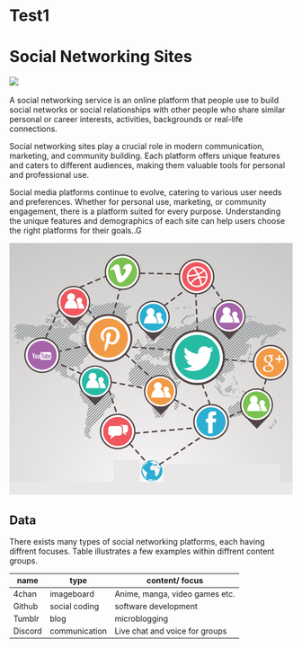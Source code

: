 # Test1


# Social Networking Sites 
<img src=https://cdn.educba.com/academy/wp-content/uploads/2020/01/What-is-Social-Networking.jpg width= 500>


A social networking service is an online platform that people use to build social networks or social relationships with other people who share similar personal or career interests, activities, backgrounds or real-life connections.

Social networking sites play a crucial role in modern communication, marketing, and community building. Each platform offers unique features and caters to different audiences, making them valuable tools for personal and professional use. 

Social media platforms continue to evolve, catering to various user needs and preferences. Whether for personal use, marketing, or community engagement, there is a platform suited for every purpose. Understanding the unique features and demographics of each site can help users choose the right platforms for their goals..G

![image](R.jpg)

## Data

There exists many types of social networking platforms, each having diffrent focuses. Table illustrates a few examples within diffrent content groups.

| name  | type | content/ focus |
|------| ------| ------ |
| 4chan | imageboard | Anime, manga, video games etc. |
| Github | social coding | software development |
| Tumblr | blog | microblogging |
| Discord | communication | Live chat and voice for groups |


